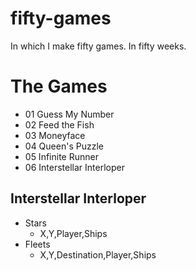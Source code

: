 # fifty-games
In which I make fifty games. In fifty weeks.

# The Games

- 01 Guess My Number
- 02 Feed the Fish
- 03 Moneyface
- 04 Queen's Puzzle
- 05 Infinite Runner
- 06 Interstellar Interloper

## Interstellar Interloper

- Stars
  - X,Y,Player,Ships
- Fleets
  - X,Y,Destination,Player,Ships

